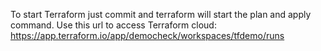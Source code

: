 To start Terraform just commit and terraform will start the plan and apply command.
Use this url to access Terraform cloud: 
https://app.terraform.io/app/democheck/workspaces/tfdemo/runs
